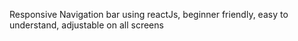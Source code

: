 Responsive Navigation bar using reactJs, beginner friendly, easy to understand, adjustable on all screens
